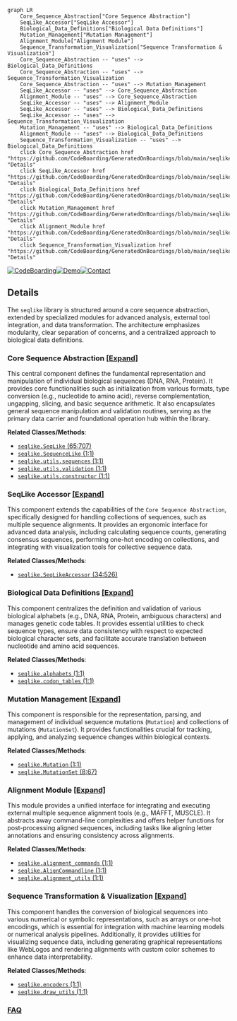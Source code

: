 ```mermaid
graph LR
    Core_Sequence_Abstraction["Core Sequence Abstraction"]
    SeqLike_Accessor["SeqLike Accessor"]
    Biological_Data_Definitions["Biological Data Definitions"]
    Mutation_Management["Mutation Management"]
    Alignment_Module["Alignment Module"]
    Sequence_Transformation_Visualization["Sequence Transformation & Visualization"]
    Core_Sequence_Abstraction -- "uses" --> Biological_Data_Definitions
    Core_Sequence_Abstraction -- "uses" --> Sequence_Transformation_Visualization
    Core_Sequence_Abstraction -- "uses" --> Mutation_Management
    SeqLike_Accessor -- "uses" --> Core_Sequence_Abstraction
    Alignment_Module -- "uses" --> Core_Sequence_Abstraction
    SeqLike_Accessor -- "uses" --> Alignment_Module
    SeqLike_Accessor -- "uses" --> Biological_Data_Definitions
    SeqLike_Accessor -- "uses" --> Sequence_Transformation_Visualization
    Mutation_Management -- "uses" --> Biological_Data_Definitions
    Alignment_Module -- "uses" --> Biological_Data_Definitions
    Sequence_Transformation_Visualization -- "uses" --> Biological_Data_Definitions
    click Core_Sequence_Abstraction href "https://github.com/CodeBoarding/GeneratedOnBoardings/blob/main/seqlike/Core_Sequence_Abstraction.md" "Details"
    click SeqLike_Accessor href "https://github.com/CodeBoarding/GeneratedOnBoardings/blob/main/seqlike/SeqLike_Accessor.md" "Details"
    click Biological_Data_Definitions href "https://github.com/CodeBoarding/GeneratedOnBoardings/blob/main/seqlike/Biological_Data_Definitions.md" "Details"
    click Mutation_Management href "https://github.com/CodeBoarding/GeneratedOnBoardings/blob/main/seqlike/Mutation_Management.md" "Details"
    click Alignment_Module href "https://github.com/CodeBoarding/GeneratedOnBoardings/blob/main/seqlike/Alignment_Module.md" "Details"
    click Sequence_Transformation_Visualization href "https://github.com/CodeBoarding/GeneratedOnBoardings/blob/main/seqlike/Sequence_Transformation_Visualization.md" "Details"
```

[![CodeBoarding](https://img.shields.io/badge/Generated%20by-CodeBoarding-9cf?style=flat-square)](https://github.com/CodeBoarding/GeneratedOnBoardings)[![Demo](https://img.shields.io/badge/Try%20our-Demo-blue?style=flat-square)](https://www.codeboarding.org/demo)[![Contact](https://img.shields.io/badge/Contact%20us%20-%20contact@codeboarding.org-lightgrey?style=flat-square)](mailto:contact@codeboarding.org)

## Details

The `seqlike` library is structured around a core sequence abstraction, extended by specialized modules for advanced analysis, external tool integration, and data transformation. The architecture emphasizes modularity, clear separation of concerns, and a centralized approach to biological data definitions.

### Core Sequence Abstraction [[Expand]](./Core_Sequence_Abstraction.md)
This central component defines the fundamental representation and manipulation of individual biological sequences (DNA, RNA, Protein). It provides core functionalities such as initialization from various formats, type conversion (e.g., nucleotide to amino acid), reverse complementation, ungapping, slicing, and basic sequence arithmetic. It also encapsulates general sequence manipulation and validation routines, serving as the primary data carrier and foundational operation hub within the library.


**Related Classes/Methods**:

- <a href="https://github.com/modernatx/seqlike/blob/main/seqlike/SeqLike.py#L65-L707" target="_blank" rel="noopener noreferrer">`seqlike.SeqLike` (65:707)</a>
- <a href="https://github.com/modernatx/seqlike/blob/main/seqlike/SequenceLike.py#L1-L1" target="_blank" rel="noopener noreferrer">`seqlike.SequenceLike` (1:1)</a>
- <a href="https://github.com/modernatx/seqlike/blob/main/seqlike/utils/sequences.py#L1-L1" target="_blank" rel="noopener noreferrer">`seqlike.utils.sequences` (1:1)</a>
- <a href="https://github.com/modernatx/seqlike/blob/main/seqlike/utils/validation.py#L1-L1" target="_blank" rel="noopener noreferrer">`seqlike.utils.validation` (1:1)</a>
- <a href="https://github.com/modernatx/seqlike/blob/main/seqlike/utils/constructor.py#L1-L1" target="_blank" rel="noopener noreferrer">`seqlike.utils.constructor` (1:1)</a>


### SeqLike Accessor [[Expand]](./SeqLike_Accessor.md)
This component extends the capabilities of the `Core Sequence Abstraction`, specifically designed for handling collections of sequences, such as multiple sequence alignments. It provides an ergonomic interface for advanced data analysis, including calculating sequence counts, generating consensus sequences, performing one-hot encoding on collections, and integrating with visualization tools for collective sequence data.


**Related Classes/Methods**:

- <a href="https://github.com/modernatx/seqlike/blob/main/seqlike/SeqLikeAccessor.py#L34-L526" target="_blank" rel="noopener noreferrer">`seqlike.SeqLikeAccessor` (34:526)</a>


### Biological Data Definitions [[Expand]](./Biological_Data_Definitions.md)
This component centralizes the definition and validation of various biological alphabets (e.g., DNA, RNA, Protein, ambiguous characters) and manages genetic code tables. It provides essential utilities to check sequence types, ensure data consistency with respect to expected biological character sets, and facilitate accurate translation between nucleotide and amino acid sequences.


**Related Classes/Methods**:

- <a href="https://github.com/modernatx/seqlike/blob/main/seqlike/alphabets.py#L1-L1" target="_blank" rel="noopener noreferrer">`seqlike.alphabets` (1:1)</a>
- <a href="https://github.com/modernatx/seqlike/blob/main/seqlike/codon_tables.py#L1-L1" target="_blank" rel="noopener noreferrer">`seqlike.codon_tables` (1:1)</a>


### Mutation Management [[Expand]](./Mutation_Management.md)
This component is responsible for the representation, parsing, and management of individual sequence mutations (`Mutation`) and collections of mutations (`MutationSet`). It provides functionalities crucial for tracking, applying, and analyzing sequence changes within biological contexts.


**Related Classes/Methods**:

- <a href="https://github.com/modernatx/seqlike/blob/main/seqlike/Mutation.py#L1-L1" target="_blank" rel="noopener noreferrer">`seqlike.Mutation` (1:1)</a>
- <a href="https://github.com/modernatx/seqlike/blob/main/seqlike/MutationSet.py#L8-L67" target="_blank" rel="noopener noreferrer">`seqlike.MutationSet` (8:67)</a>


### Alignment Module [[Expand]](./Alignment_Module.md)
This module provides a unified interface for integrating and executing external multiple sequence alignment tools (e.g., MAFFT, MUSCLE). It abstracts away command-line complexities and offers helper functions for post-processing aligned sequences, including tasks like aligning letter annotations and ensuring consistency across alignments.


**Related Classes/Methods**:

- <a href="https://github.com/modernatx/seqlike/blob/main/seqlike/alignment_commands.py#L1-L1" target="_blank" rel="noopener noreferrer">`seqlike.alignment_commands` (1:1)</a>
- <a href="https://github.com/modernatx/seqlike/blob/main/seqlike/AlignCommandline.py#L1-L1" target="_blank" rel="noopener noreferrer">`seqlike.AlignCommandline` (1:1)</a>
- <a href="https://github.com/modernatx/seqlike/blob/main/seqlike/alignment_utils.py#L1-L1" target="_blank" rel="noopener noreferrer">`seqlike.alignment_utils` (1:1)</a>


### Sequence Transformation & Visualization [[Expand]](./Sequence_Transformation_Visualization.md)
This component handles the conversion of biological sequences into various numerical or symbolic representations, such as arrays or one-hot encodings, which is essential for integration with machine learning models or numerical analysis pipelines. Additionally, it provides utilities for visualizing sequence data, including generating graphical representations like WebLogos and rendering alignments with custom color schemes to enhance data interpretability.


**Related Classes/Methods**:

- <a href="https://github.com/modernatx/seqlike/blob/main/seqlike/encoders.py#L1-L1" target="_blank" rel="noopener noreferrer">`seqlike.encoders` (1:1)</a>
- <a href="https://github.com/modernatx/seqlike/blob/main/seqlike/draw_utils.py#L1-L1" target="_blank" rel="noopener noreferrer">`seqlike.draw_utils` (1:1)</a>




### [FAQ](https://github.com/CodeBoarding/GeneratedOnBoardings/tree/main?tab=readme-ov-file#faq)